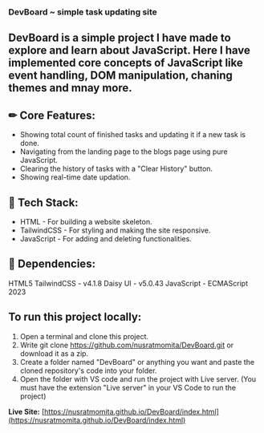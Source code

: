 ### DevBoard ~ simple task updating site
## DevBoard is a simple project I have made to explore and learn about JavaScript. Here I have implemented core concepts of JavaScript like event handling, DOM manipulation, chaning themes and mnay more.

## ✏ Core Features:
<ul>
  <li>Showing total count of finished tasks and updating it if a new task is done.</li>
  <li>Navigating from the landing page to the blogs page using pure JavaScript.</li>
  <li>Clearing the history of tasks with a "Clear History" button.</li>
  <li> Showing real-time date updation.</li>
</ul>

## 📍 Tech Stack:
<ul>
  <li>HTML - For building a website skeleton.</li>
  <li>TailwindCSS - For styling and making the site responsive.</li>
  <li>JavaScript - For adding and deleting functionalities.</li>
</ul>

## 🎯 Dependencies:
HTML5
TailwindCSS - v4.1.8 
Daisy UI - v5.0.43
JavaScript - ECMAScript 2023

## To run this project locally:
1. Open a terminal and clone this project.
2. Write git clone https://github.com/nusratmomita/DevBoard.git or download it as a zip.
3. Create a folder named "DevBoard" or anything you want and paste the cloned repository's code into your folder.
4. Open the folder with VS code and run the project with Live server. (You must have the extension "Live server" in your VS Code to run the project)


**Live Site:** [https://nusratmomita.github.io/DevBoard/index.html](https://nusratmomita.github.io/DevBoard/index.html)
